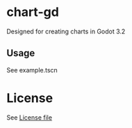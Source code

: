 # chart-gd

Designed for creating charts in Godot 3.2

## Usage

See example.tscn

# License

See [License file](./LICENSE)